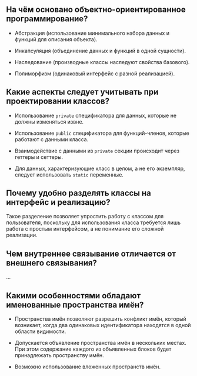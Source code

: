 ## На чём основано объектно-ориентированное программирование?

* Абстракция (использование минимального набора данных и функций для описания объекта).

* Инкапсуляция (объединение данных и функций в одной сущности).

* Наследование (производные классы наследуют свойства базового).

* Полиморфизм (одинаковый интерфейс с разной реализацией).

## Какие аспекты следует учитывать при проектировании классов?

* Использование `private` спецификатора для данных, которые не должны изменяться извне.

* Использование `public` спецификатора для функций-членов, которые работают с данными класса.

* Взаимодействие с данными из `private` секции  происходит через геттеры и сеттеры.

* Для данных, характеризующие класс в целом, а не его экземпляр, следует использовать `static` переменные.

## Почему удобно разделять классы на интерфейс и реализацию?

Такое разделение позволяет упростить работу с классом для пользователя, поскольку для использования класса требуется лишь работа с простым интерфейсом, а не понимание его сложной реализации.

## Чем внутреннее связывание отличается от внешнего связывания?

...

## Какими особенностями обладают именованные пространства имён?

* Пространства имён позволяют разрешить конфликт имён, который возникает, когда два одинаковых идентификатора находятся в одной области видимости.

* Допускается объявление пространства имён в нескольких местах. При этом содержание каждого из объявленных блоков будет принадлежать пространству имён.

* Возможно использование вложенных пространств имён.